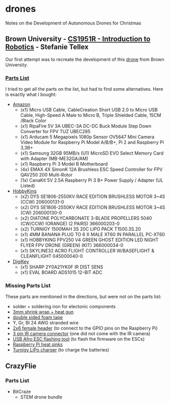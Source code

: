 # drones
Notes on the Development of Autonomous Drones for Christmas

## Brown University - [CS1951R - Introduction to Robotics](https://cs.brown.edu/courses/cs1951r/website_2017/#page-top) - Stefanie Tellex

Our first attempt was to recreate the development of this [drone]() from Brown University.

### [Parts List](https://cs.brown.edu/courses/cs1951r/website_2017/projects/build/parts.html)
I tried to get all the parts on the list, but had to find some alternatives.  Here is exactly what I bought:

- [Amazon](https://www.amazon.com/)
  - (x1) Micro USB Cable, CableCreation Short USB 2.0 to Micro USB Cable, High-Speed A Male to Micro B, Triple Shielded Cable, 15CM /Black Color
  - (x1) RipaFire 5V 3A UBEC-3A DC-DC Buck Module Step Down Converter for FPV TUZ UBEC285
  - (x1) Arducam 5 Megapixels 1080p Sensor OV5647 Mini Camera Video Module for Raspberry Pi Model A/B/B+, Pi 2 and Raspberry Pi 3,3B+
  - (x1) Samsung 32GB 95MB/s (U1) MicroSD EVO Select Memory Card with Adapter (MB-ME32GA/AM)
  - (x1) Raspberry Pi 3 Model B Motherboard
  - (4x) EMAX 4X SimonK 12A Brushless ESC Speed Controller for FPV QAV250 200 Multi-Rotor
  - (1x) CanaKit 5V 2.5A Raspberry Pi 3 B+ Power Supply / Adapter (UL Listed)
- [HobbyKing](https://hobbyking.com/)
  - (x2) DYS SE1806-2550KV RACE EDITION BRUSHLESS MOTOR 3~4S (CCW)	206000131-0
  - (x2) DYS SE1806-2550KV RACE EDITION BRUSHLESS MOTOR 3~4S (CW)	206000130-0
  - (x2) DIATONE POLYCARBONATE 3-BLADE PROPELLERS 5040 (CW/CCW) (ORANGE) (2 PAIRS)	366000203-0
  - (x2) TURNIGY 1500MAH 3S 20C LIPO PACK	T1500.3S.20
  - (x1) 4MM BANANA PLUG TO 6 X MALE XT60 IN PARALLEL	PC-XT60
  - (x1) HOBBYKING FPV250 V4 GREEN GHOST EDITION LED NIGHT FLYER FPV DRONE (GREEN) (KIT)	366000034-0
  - (x1) SKYLINE32 ACRO FLIGHT CONTROLLER W/BASEFLIGHT & CLEANFLIGHT	045000040-0
- [DigiKey](https://www.digikey.com/)
  - (x1) SHARP 2Y0A21YK0F IR DIST SENS
  - (x1) EVAL BOARD ADS1015 12-BIT ADC

### Missing Parts List
These parts are mentioned in the directions, but were not on the parts list:

- solder + soldering iron for electonic components
- [3mm shrink wrap + heat gun](https://www.amazon.com/uxcell-Polyolefin-Insulation-Shrink-Tubing/dp/B008DFW8JA)
- [double sided foam tape](https://www.amazon.com/3M-Natural-Polyurethane-Double-Coated/dp/B00P2B9QC0/ref=sr_1_20?s=industrial&ie=UTF8&qid=1545785189&sr=1-20&keywords=double+sided+foam+tape)
- Y, Gr, Bl 24 AWG stranded wire
- [2x6 female header](https://www.amazon.com/Adafruit-GPIO-Header-Raspberry-Pi/dp/B01BMRCPZW/ref=sr_1_fkmr1_2?s=industrial&ie=UTF8&qid=1545785250&sr=1-2-fkmr1&keywords=2x6+female+header+gpio) (to connect to the GPIO pins on the Raspberry Pi)
- [3 pin IR camera connector](https://abra-electronics.com/sensors/sensor-cables/805-28995-sharp-ir-sensor-to-servo-cable-805-28995.html) (one did not come with the IR camera)
- [USB Afro ESC flashing tool](https://abra-electronics.com/sensors/sensor-cables/805-28995-sharp-ir-sensor-to-servo-cable-805-28995.html) (to flash the firmware on the ESCs)
- [Raspberry Pi heat sinks](https://www.amazon.com/Raspberry-Heatsink-Lanpu-Performance-conductive/dp/B07D15MDXH/ref=sr_1_2_sspa?s=industrial&ie=UTF8&qid=1545785782&sr=1-2-spons&keywords=raspberry+pi+heatsink&psc=1)
- [Turnigy LiPo charger](https://www.amazon.com/Multi-function-Battery-Digital-Balance-Charger/dp/B07H2YFX6V/ref=sr_1_6?s=industrial&ie=UTF8&qid=1545785888&sr=1-6&keywords=lipo+charger) (to charge the batteries)

## CrazyFlie

### Parts List

- BitCraze
  - STEM drone bundle

